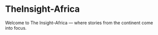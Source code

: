 # TheInsight-Africa
Welcome to The Insight–Africa — where stories from the continent come into focus.
